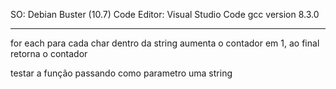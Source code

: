 SO: Debian Buster (10.7)
Code Editor: Visual Studio Code
gcc version 8.3.0

---

for each para cada char dentro da string aumenta o contador em 1, ao final retorna o contador

testar a função passando como parametro uma string